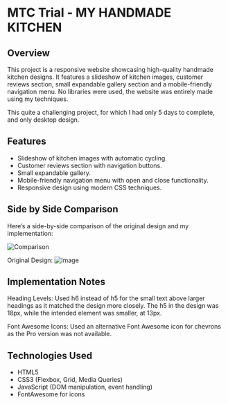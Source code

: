 # MTC Trial - MY HANDMADE KITCHEN

## Overview

This project is a responsive website showcasing high-quality handmade kitchen designs. It features a slideshow of kitchen images, customer reviews section, small expandable gallery section and a mobile-friendly navigation menu.
No libraries were used, the website was entirely made using my techniques.

This quite a challenging project, for which I had only 5 days to complete, and only desktop design.

## Features

- Slideshow of kitchen images with automatic cycling.
- Customer reviews section with navigation buttons.
- Small expandable gallery.
- Mobile-friendly navigation menu with open and close functionality.
- Responsive design using modern CSS techniques.

## Side by Side Comparison
Here’s a side-by-side comparison of the original design and my implementation:

![Comparison](https://github.com/DominikSubocz/MTC-Kitchen-Trial/assets/121230993/cb19aee0-8702-4922-aefa-d7baa0b79c5d)

Original Design:
![image](https://github.com/DominikSubocz/MTC---Kitchen-Trial/assets/121230993/89d6bc6a-1f9a-4aae-8c90-3363289ebecf)

## Implementation Notes
Heading Levels: Used h6 instead of h5 for the small text above larger headings as it matched the design more closely. The h5 in the design was 18px, while the intended element was smaller, at 13px.

Font Awesome Icons: Used an alternative Font Awesome icon for chevrons as the Pro version was not available.

## Technologies Used

- HTML5
- CSS3 (Flexbox, Grid, Media Queries)
- JavaScript (DOM manipulation, event handling)
- FontAwesome for icons
